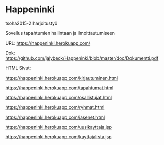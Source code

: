 ﻿# Happeninki
tsoha2015-2 harjoitustyö

Sovellus tapahtumien hallintaan ja ilmoittautumiseen

URL: https://happeninki.herokuapp.com/

Dok: https://github.com/jalybeck/Happeninki/blob/master/doc/Dokumentti.pdf

HTML Sivut:

https://happeninki.herokuapp.com/kirjautuminen.html

https://happeninki.herokuapp.com/tapahtumat.html

https://happeninki.herokuapp.com/osallistujat.html

https://happeninki.herokuapp.com/ryhmat.html

https://happeninki.herokuapp.com/jasenet.html

https://happeninki.herokuapp.com/uusikayttaja.jsp

https://happeninki.herokuapp.com/kayttajalista.jsp
